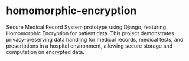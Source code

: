 # homomorphic-encryption
Secure Medical Record System prototype using Django, featuring Homomorphic Encryption for patient data. This project demonstrates privacy-preserving data handling for medical records, medical tests, and prescriptions in a hospital environment, allowing secure storage and computation on encrypted data.

